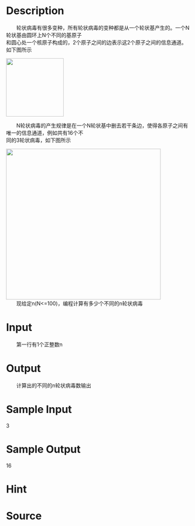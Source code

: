 
# Description

<div class="content"><p>　　轮状病毒有很多变种，所有轮状病毒的变种都是从一个轮状基产生的。一个N轮状基由圆环上N个不同的基原子<br/>
和圆心处一个核原子构成的，2个原子之间的边表示这2个原子之间的信息通道。如下图所示</p>
<div><img width="157" height="159" alt="" src="/source/bzoj/1002/img/aHR0cHM6Ly9seWRzeS5jb20vSnVkZ2VPbmxpbmUvdXBsb2FkLzIwMTYwNC8xKDMpLnBuZw==.png"/></div>
<p>　　N轮状病毒的产生规律是在一个N轮状基中删去若干条边，使得各原子之间有唯一的信息通道，例如共有16个不<br/>
同的3轮状病毒，如下图所示</p>
<div><img width="422" height="412" alt="" src="/source/bzoj/1002/img/aHR0cHM6Ly9seWRzeS5jb20vSnVkZ2VPbmxpbmUvdXBsb2FkLzIwMTYwNC8yKDMpLnBuZw==.png"/></div>
<div>　　现给定n(N&lt;=100)，编程计算有多少个不同的n轮状病毒</div>
<p></p></div>

# Input

<div class="content"><p>　　第一行有1个正整数n</p></div>

# Output

<div class="content"><p>　　计算出的不同的n轮状病毒数输出 </p></div>

# Sample Input

<div class="content"><span class="sampledata">3</span></div>

# Sample Output

<div class="content"><span class="sampledata">16</span></div>

# Hint

<div class="content"><p></p></div>

# Source

<div class="content"><p><a href="problemset.php?search="></a></p></div>

